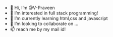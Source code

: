 - 👋 Hi, I’m @V-Praveen
- 👀 I’m interested in full stack programming!
- 🌱 I’m currently learning html,css and javascript
- 💞️ I’m looking to collaborate on ...
- 📫 reach me by my mail id!


